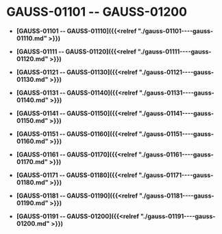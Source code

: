 # GAUSS-01101 -- GAUSS-01200

-   **[GAUSS-01101 -- GAUSS-01110]({{<relref "./gauss-01101----gauss-01110.md" >}})**  

-   **[GAUSS-01111 -- GAUSS-01120]({{<relref "./gauss-01111----gauss-01120.md" >}})**  

-   **[GAUSS-01121 -- GAUSS-01130]({{<relref "./gauss-01121----gauss-01130.md" >}})**  

-   **[GAUSS-01131 -- GAUSS-01140]({{<relref "./gauss-01131----gauss-01140.md" >}})**  

-   **[GAUSS-01141 -- GAUSS-01150]({{<relref "./gauss-01141----gauss-01150.md" >}})**  

-   **[GAUSS-01151 -- GAUSS-01160]({{<relref "./gauss-01151----gauss-01160.md" >}})**  

-   **[GAUSS-01161 -- GAUSS-01170]({{<relref "./gauss-01161----gauss-01170.md" >}})**  

-   **[GAUSS-01171 -- GAUSS-01180]({{<relref "./gauss-01171----gauss-01180.md" >}})**  

-   **[GAUSS-01181 -- GAUSS-01190]({{<relref "./gauss-01181----gauss-01190.md" >}})**  

-   **[GAUSS-01191 -- GAUSS-01200]({{<relref "./gauss-01191----gauss-01200.md" >}})**  


